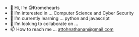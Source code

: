 - 👋 Hi, I’m @Kromehearts
- 👀 I’m interested in ... Computer Science and Cyber Security
- 🌱 I’m currently learning ... python and javascript
- 💞️ I’m looking to collaborate on ...
- 📫 How to reach me ... attohnathanan@gmail.com

<!---
Kromehearts/Kromehearts is a ✨ special ✨ repository because its `README.md` (this file) appears on your GitHub profile.
You can click the Preview link to take a look at your changes.
--->
